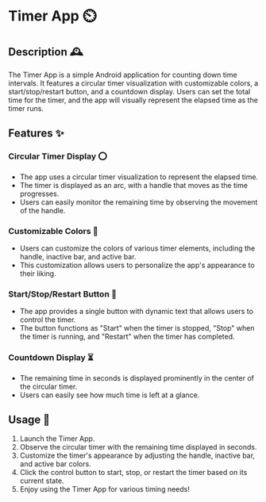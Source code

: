 # Timer App ⏲️

## Description 🕰️

The Timer App is a simple Android application for counting down time intervals. It features a circular timer visualization with customizable colors, a start/stop/restart button, and a countdown display. Users can set the total time for the timer, and the app will visually represent the elapsed time as the timer runs.

## Features ✨

### Circular Timer Display ⭕

- The app uses a circular timer visualization to represent the elapsed time.
- The timer is displayed as an arc, with a handle that moves as the time progresses.
- Users can easily monitor the remaining time by observing the movement of the handle.

### Customizable Colors 🎨

- Users can customize the colors of various timer elements, including the handle, inactive bar, and active bar.
- This customization allows users to personalize the app's appearance to their liking.

### Start/Stop/Restart Button 🔄

- The app provides a single button with dynamic text that allows users to control the timer.
- The button functions as "Start" when the timer is stopped, "Stop" when the timer is running, and "Restart" when the timer has completed.

### Countdown Display ⏳

- The remaining time in seconds is displayed prominently in the center of the circular timer.
- Users can easily see how much time is left at a glance.

## Usage 🚀

1. Launch the Timer App.
2. Observe the circular timer with the remaining time displayed in seconds.
3. Customize the timer's appearance by adjusting the handle, inactive bar, and active bar colors.
4. Click the control button to start, stop, or restart the timer based on its current state.
5. Enjoy using the Timer App for various timing needs!
